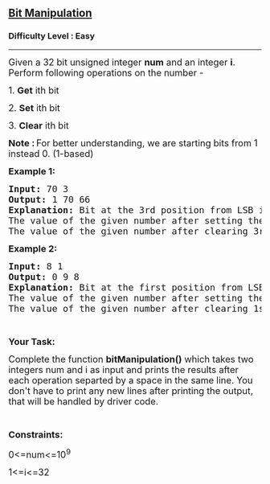 <h2><a href="https://practice.geeksforgeeks.org/problems/bit-manipulation-1666686020/1">Bit Manipulation</a></h2><h3>Difficulty Level : Easy</h3><hr><div class="problems_problem_content__Xm_eO"><p><span style="font-size:18px">Given a 32 bit unsigned&nbsp;integer <strong>num</strong> and an integer <strong>i</strong>. Perform following operations on the number -&nbsp;</span></p>

<p><span style="font-size:18px">1. <strong>Get</strong> ith bit</span></p>

<p><span style="font-size:18px">2. <strong>Set</strong> ith bit</span></p>

<p><span style="font-size:18px">3. <strong>Clear</strong> ith bit</span></p>

<p><strong><span style="font-size:18px">Note :</span> </strong><span style="font-size:18px">For better understanding, we are starting bits from 1 instead 0. (1-based)</span></p>

<p><span style="font-size:18px"><strong>Example 1:</strong></span></p>

<pre><span style="font-size:18px"><strong>Input: </strong>70 3</span>
<span style="font-size:18px"><strong>Output: </strong>1 70 66</span>
<span style="font-size:18px"><strong>Explanation: </strong>Bit at the 3rd position from LSB is 1. (1 0 0 0 <strong>1</strong> 1 0)</span>
<span style="font-size:18px">The value of the given number after setting the 3rd bit is 70. </span>
<span style="font-size:18px">The value of the given number after clearing 3rd bit is 66. (1 0 0 0 <strong>0</strong> 1 0)</span>
</pre>

<p><span style="font-size:18px"><strong>Example 2:</strong></span></p>

<pre><span style="font-size:18px"><strong>Input: </strong>8 1</span>
<span style="font-size:18px"><strong>Output: </strong>0 9 8</span>
<span style="font-size:18px"><strong>Explanation:</strong> Bit at the first position from LSB is 0. (1 0 0 <strong>0</strong>)</span>
<span style="font-size:18px">The value of the given number after setting the 1st bit is 9. (1 0 0 <strong>1</strong>)</span>
<span style="font-size:18px">The value of the given number after clearing 1st bit is 8. (1 0 0 <strong>0</strong>)</span></pre>

<p>&nbsp;</p>

<p><strong><span style="font-size:18px">Your Task:</span></strong></p>

<p><span style="font-size:18px">Complete the function <strong>bitManipulation()</strong> which takes two integers num and i as input and prints the results after each operation separted by a space in the&nbsp;same line. You don't have to print any new lines after printing the output, that will be handled by driver code.</span></p>

<p>&nbsp;</p>

<p><strong><span style="font-size:18px">Constraints:</span></strong></p>

<p><span style="font-size:18px">0&lt;=num&lt;=10<sup>9</sup></span></p>

<p><span style="font-size:18px">1&lt;=i&lt;=32</span></p>

<p>&nbsp;</p>
</div>